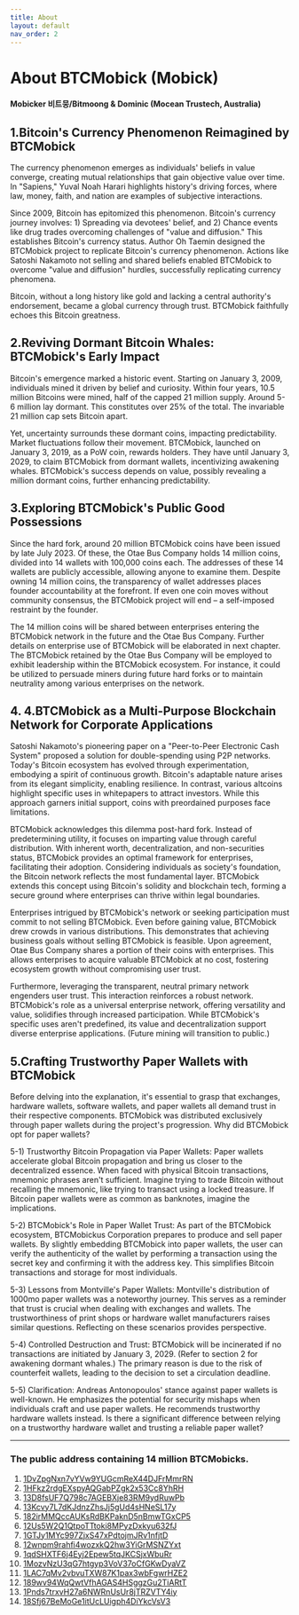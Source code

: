 ```yaml
---
title: About
layout: default
nav_order: 2
---
```


# About BTCMobick (Mobick)

#### Mobicker 비트뭉/Bitmoong & Dominic (Mocean Trustech, Australia)

## 1.Bitcoin's Currency Phenomenon Reimagined by BTCMobick

The currency phenomenon emerges as individuals' beliefs in value converge, creating mutual relationships that gain objective value over time. In "Sapiens," Yuval Noah Harari highlights history's driving forces, where law, money, faith, and nation are examples of subjective interactions.

Since 2009, Bitcoin has epitomized this phenomenon. Bitcoin's currency journey involves: 1) Spreading via devotees' belief, and 2) Chance events like drug trades overcoming challenges of "value and diffusion." This establishes Bitcoin's currency status.
Author Oh Taemin designed the BTCMobick project to replicate Bitcoin's currency phenomenon. Actions like Satoshi Nakamoto not selling and shared beliefs enabled BTCMobick to overcome "value and diffusion" hurdles, successfully replicating currency phenomena.

Bitcoin, without a long history like gold and lacking a central authority's endorsement, became a global currency through trust. BTCMobick faithfully echoes this Bitcoin greatness.

## 2.Reviving Dormant Bitcoin Whales: BTCMobick's Early Impact

Bitcoin's emergence marked a historic event. Starting on January 3, 2009, individuals mined it driven by belief and curiosity.
Within four years, 10.5 million Bitcoins were mined, half of the capped 21 million supply. Around 5-6 million lay dormant. This constitutes over 25% of the total. The invariable 21 million cap sets Bitcoin apart.

Yet, uncertainty surrounds these dormant coins, impacting predictability. Market fluctuations follow their movement.
BTCMobick, launched on January 3, 2019, as a PoW coin, rewards holders. They have until January 3, 2029, to claim BTCMobick from dormant wallets, incentivizing awakening whales. BTCMobick's success depends on value, possibly revealing a million dormant coins, further enhancing predictability.

## 3.Exploring BTCMobick's Public Good Possessions

Since the hard fork, around 20 million BTCMobick coins have been issued by late July 2023. Of these, the Otae Bus Company holds 14 million coins, divided into 14 wallets with 100,000 coins each. The addresses of these 14 wallets are publicly accessible, allowing anyone to examine them. 
Despite owning 14 million coins, the transparency of wallet addresses places founder accountability at the forefront. If even one coin moves without community consensus, the BTCMobick project will end – a self-imposed restraint by the 
founder.

The 14 million coins will be shared between enterprises entering the BTCMobick network in the future and the Otae Bus Company. Further details on enterprise use of BTCMobick will be elaborated in next chapter. The BTCMobick retained by the Otae Bus Company will be employed to exhibit leadership within the BTCMobick ecosystem. For instance, it could be utilized to persuade miners during future hard forks or to maintain neutrality among various enterprises on the network.

## 4. 4.BTCMobick as a Multi-Purpose Blockchain Network for Corporate Applications

Satoshi Nakamoto's pioneering paper on a "Peer-to-Peer Electronic Cash System" proposed a solution for double-spending using P2P networks. Today's Bitcoin ecosystem has evolved through experimentation, embodying a spirit of continuous growth. Bitcoin's adaptable nature arises from its elegant simplicity, enabling resilience. In contrast, various altcoins highlight specific uses in whitepapers to attract investors. While this approach garners initial support, coins with preordained purposes face limitations.

BTCMobick acknowledges this dilemma post-hard fork. Instead of predetermining utility, it focuses on imparting value through careful distribution. With inherent worth, decentralization, and non-securities status, BTCMobick provides an optimal framework for enterprises, facilitating their adoption.
Considering individuals as society's foundation, the Bitcoin network reflects the most fundamental layer. BTCMobick extends this concept using Bitcoin's solidity and blockchain tech, forming a secure ground where enterprises can thrive within legal boundaries.

Enterprises intrigued by BTCMobick's network or seeking participation must commit to not selling BTCMobick. Even before gaining value, BTCMobick drew crowds in various distributions. 
This demonstrates that achieving business goals without selling BTCMobick is feasible. Upon agreement, Otae Bus Company shares a portion of their coins with enterprises. This allows enterprises to acquire valuable BTCMobick at no cost, fostering ecosystem growth without compromising user trust.

Furthermore, leveraging the transparent, neutral primary network engenders user trust. This interaction reinforces a robust network. 
BTCMobick's role as a universal enterprise network, offering versatility and value, solidifies through increased participation. 
While BTCMobick's specific uses aren't predefined, its value and decentralization support diverse enterprise applications. (Future mining will transition to public.)

## 5.Crafting Trustworthy Paper Wallets with BTCMobick

Before delving into the explanation, it's essential to grasp that exchanges, hardware wallets, software wallets, and paper wallets all demand trust in their respective components. BTCMobick was distributed exclusively through paper wallets during the project's progression. Why did BTCMobick opt for paper wallets?

5-1) Trustworthy Bitcoin Propagation via Paper Wallets: Paper wallets accelerate global Bitcoin propagation and bring us closer to the decentralized essence. When faced with physical Bitcoin transactions, mnemonic phrases aren't sufficient. Imagine trying to trade Bitcoin without recalling the mnemonic, like trying to transact using a locked treasure. If Bitcoin paper wallets were as common as banknotes, imagine the implications.

5-2) BTCMobick's Role in Paper Wallet Trust: As part of the BTCMobick ecosystem, BTCMobickus Corporation prepares to produce and sell paper wallets. By slightly embedding BTCMobick into paper wallets, the user can verify the authenticity of the wallet by performing a transaction using the secret key and confirming it with the address key. This simplifies Bitcoin transactions and storage for most individuals.

5-3) Lessons from Montville's Paper Wallets: Montville's distribution of 1000mo paper wallets was a noteworthy journey. This serves as a reminder that trust is crucial when dealing with exchanges and wallets.  The trustworthiness of print shops or hardware wallet manufacturers raises similar questions. Reflecting on these scenarios provides perspective.

5-4) Controlled Destruction and Trust: BTCMobick will be incinerated if no transactions are initiated by January 3, 2029. (Refer to section 2 for awakening dormant whales.) The primary reason is due to the risk of counterfeit wallets, leading to the decision to set a circulation deadline. 

5-5) Clarification: Andreas Antonopoulos' stance against paper wallets is well-known. He emphasizes the potential for security mishaps when individuals craft and use paper wallets. He recommends trustworthy hardware wallets instead. Is there a significant difference between relying on a trustworthy hardware wallet and trusting a reliable paper wallet?

---

### The public address containing 14 million BTCMobicks.

1) [1DvZpgNxn7vYVw9YUGcmReX44DJFrMmrRN](http://blockchain.mobick.info/address/1DvZpgNxn7vYVw9YUGcmReX44DJFrMmrRN)<br/>
2) [1HFkz2rdgEXspyAQGabPZgk2x53Cc8YhRH](http://blockchain.mobick.info/address/1HFkz2rdgEXspyAQGabPZgk2x53Cc8YhRH)<br/>
3) [13D8fsUF7Q798c7AGEBXje83RM9ydRuwPb](http://blockchain.mobick.info/address/13D8fsUF7Q798c7AGEBXje83RM9ydRuwPb)<br/>
4) [13Kcvy7L7dKJdnzZhsJj5gUd4sHNeSL17y](http://blockchain.mobick.info/address/13Kcvy7L7dKJdnzZhsJj5gUd4sHNeSL17y)<br/>
5) [182irMMQccAUKsRdBKPaknD5nBmwTGxCP5](http://blockchain.mobick.info/address/182irMMQccAUKsRdBKPaknD5nBmwTGxCP5)<br/>
6) [12Us5W2Q1QtpoTTtoki8MPyzDxkyu632fJ](http://blockchain.mobick.info/address/12Us5W2Q1QtpoTTtoki8MPyzDxkyu632fJ)<br/>
7) [1GTJy1MYc997ZjxS47xPdtojmJRv1nfjtD](http://blockchain.mobick.info/address/1GTJy1MYc997ZjxS47xPdtojmJRv1nfjtD)<br/>
8) [12wnpm9rahfi4wozxkQ2hw3YiGrMSNZYxt](http://blockchain.mobick.info/address/12wnpm9rahfi4wozxkQ2hw3YiGrMSNZYxt)<br/>
9) [1qdSHXTF6j4Eyj2Epew5tqJKCSjxWbuRr](http://blockchain.mobick.info/address/1qdSHXTF6j4Eyj2Epew5tqJKCSjxWbuRr)<br/>
10) [1MozvNzU3qG7htgyp3VoV37oCfGKwDyaVZ](http://blockchain.mobick.info/address/1MozvNzU3qG7htgyp3VoV37oCfGKwDyaVZ)<br/>
11) [1LAC7qMv2vbvuTXW87K1pax3wbFgwrHZE2](http://blockchain.mobick.info/address/1LAC7qMv2vbvuTXW87K1pax3wbFgwrHZE2)<br/>
12) [189wv94WqQwtVfhAGAS4HSggzGu2TiARtT](http://blockchain.mobick.info/address/189wv94WqQwtVfhAGAS4HSggzGu2TiARtT)<br/>
13) [1Pnds7trxvH27a6NWRnUsUr8jTRZVTY4iy](http://blockchain.mobick.info/address/1Pnds7trxvH27a6NWRnUsUr8jTRZVTY4iy)<br/>
14) [18Sfj67BeMoGe1itUcLUigph4DiYkcVsV3](http://blockchain.mobick.info/address/18Sfj67BeMoGe1itUcLUigph4DiYkcVsV3)<br/>


